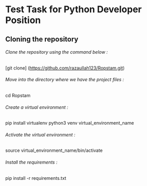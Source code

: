 # Test Task for Python Developer Position

## Cloning the repository

###### Clone the repository using the command below :
[git clone] (https://github.com/razaullah123/Ropstam.git)

###### Move into the directory where we have the project files :
cd Ropstam

###### Create a virtual environment :
pip install virtualenv
python3 venv virtual_environment_name

###### Activate the virtual environment :
source virtual_environment_name/bin/activate

###### Install the requirements :
pip install -r requirements.txt
